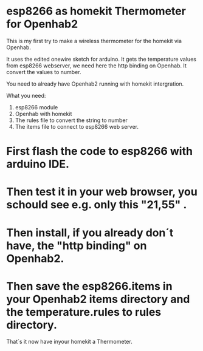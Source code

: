 # esp8266 as homekit Thermometer for Openhab2


This is my first try to make a wireless thermometer for the homekit via Openhab.

It uses the edited onewire sketch for arduino.
It gets the temperature values from esp8266 webserver, we need here the http binding on Openhab.
It convert the values to number.

You need to already have Openhab2 running with homekit intergration.

What you need:
1. esp8266 module
2. Openhab with homekit
3. The rules file to convert the string to number
4. The items file to connect to esp8266 web server.


# First flash the code to esp8266 with arduino IDE.
# Then test it in your web browser, you schould see e.g. only this "21,55" .
# Then install, if you already don´t have, the "http binding" on Openhab2.
# Then save the esp8266.items in your Openhab2 items directory and the temperature.rules to rules directory.

That´s it now have inyour homekit a Thermometer. 



